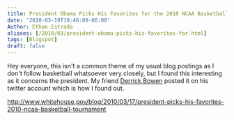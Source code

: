 ```yaml
---
title: President Obama Picks His Favorites for the 2010 NCAA Basketball Tournaments
date: '2010-03-19T10:46:00-06:00'
Author: Ethan Estrada
aliases: [/2010/03/president-obama-picks-his-favorites-for.html]
tags: [Blogspot]
draft: false
---
```


Hey everyone, this isn't a common theme of my usual blog postings
as I don't follow basketball whatsoever very closely,
but I found this interesting as it concerns the president.
My friend [Derrick Bowen](http://twitter.com/derrickbowen/statuses/10672593113)
posted it on his twitter account which is how I found out.

<http://www.whitehouse.gov/blog/2010/03/17/president-picks-his-favorites-2010-ncaa-basketball-tournament>
